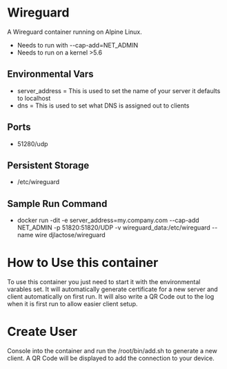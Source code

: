 # Wireguard
A Wireguard container running on Alpine Linux.
* Needs to run with --cap-add=NET_ADMIN
* Needs to run on a kernel >5.6
## Environmental Vars
* server_address = This is used to set the name of your server it defaults to localhost
* dns = This is used to set what DNS is assigned out to clients
## Ports
* 51280/udp
## Persistent Storage 
* /etc/wireguard
## Sample Run Command
* docker run -dit -e server_address=my.company.com --cap-add NET_ADMIN -p 51820:51820/UDP -v wireguard_data:/etc/wireguard --name wire djlactose/wireguard
<!-- * docker service create --cap-add NET_ADMIN -e "server_address=vpn.mycompany.com" -p 51280:51280/UDP --name Wireguard --mount type=bind,source=/mnt/wireguard_data,destination=/etc/wireguard djlactose/wireguard -->
# How to Use this container
To use this container you just need to start it with the environmental varables set.  It will automatically generate certificate for a new server and client automatically on first run.  It will also write a QR Code out to the log when it is first run to allow easier client setup.
# Create User
Console into the container and run the /root/bin/add.sh to generate a new client.  A QR Code will be displayed to add the connection to your device.